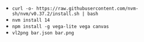 * `curl -o- https://raw.githubusercontent.com/nvm-sh/nvm/v0.37.2/install.sh | bash`
* `nvm install 14`
* `npm install -g vega-lite vega canvas`
* `vl2png bar.json bar.png`
